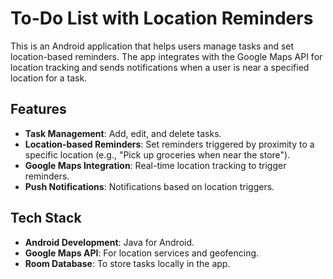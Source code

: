 # To-Do List with Location Reminders

This is an Android application that helps users manage tasks and set location-based reminders. The app integrates with the Google Maps API for location tracking and sends notifications when a user is near a specified location for a task.

## Features

- **Task Management**: Add, edit, and delete tasks.
- **Location-based Reminders**: Set reminders triggered by proximity to a specific location (e.g., "Pick up groceries when near the store").
- **Google Maps Integration**: Real-time location tracking to trigger reminders.
- **Push Notifications**: Notifications based on location triggers.

## Tech Stack

- **Android Development**: Java for Android.
- **Google Maps API**: For location services and geofencing.
- **Room Database**: To store tasks locally in the app.
